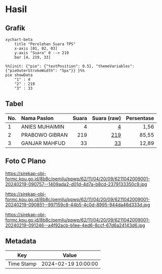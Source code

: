 # Hasil

## Grafik

```mermaid
xychart-beta
    title "Perolehan Suara TPS"
    x-axis [01, 02, 03]
    y-axis "Suara" 0 --> 219
    bar [4, 219, 33]
```

```mermaid
%%{init: {"pie": {"textPosition": 0.5}, "themeVariables": {"pieOuterStrokeWidth": "5px"}} }%%
pie showData
    "1" : 4
    "2" : 219
    "3" : 33
```

## Tabel

| No. | Nama Paslon    | Suara | Suara (raw) | Persentase |
|:--- |:-------------- | -----:| -----------:| ----------:|
| 1   | ANIES MUHAIMIN | 4     | [4][p-1]    | 1,56       |
| 2   | PRABOWO GIBRAN | 219   | [219][p-2]  | 85,55      |
| 3   | GANJAR MAHFUD  | 33    | [33][p-3]   | 12,89      |


[p-1]: https://github.com/gigit-pemilu/pemilu-2024-62-kalimantan-tengah/blob/main/pilpres/hitung-suara/sub/62-kalimantan-tengah/sub/11-pulang-pisau/sub/04-banama-tingang/sub/2009-goha/sub/001-tps/sub/paslon-1.txt
[p-2]: https://github.com/gigit-pemilu/pemilu-2024-62-kalimantan-tengah/blob/main/pilpres/hitung-suara/sub/62-kalimantan-tengah/sub/11-pulang-pisau/sub/04-banama-tingang/sub/2009-goha/sub/001-tps/sub/paslon-2.txt
[p-3]: https://github.com/gigit-pemilu/pemilu-2024-62-kalimantan-tengah/blob/main/pilpres/hitung-suara/sub/62-kalimantan-tengah/sub/11-pulang-pisau/sub/04-banama-tingang/sub/2009-goha/sub/001-tps/sub/paslon-3.txt

## Foto C Plano

https://sirekap-obj-formc.kpu.go.id/8b8c/pemilu/ppwp/62/11/04/20/09/6211042009001-20240219-090757--1409ada2-d01d-4d7a-b8cd-2379133350c9.jpg

https://sirekap-obj-formc.kpu.go.id/8b8c/pemilu/ppwp/62/11/04/20/09/6211042009001-20240219-090851--997159c8-44b5-4c0d-8995-944da46d333d.jpg

https://sirekap-obj-formc.kpu.go.id/8b8c/pemilu/ppwp/62/11/04/20/09/6211042009001-20240219-091246--a4f92acb-b1ee-4ed6-8ccf-67d6a24143d6.jpg


## Metadata

| Key        | Value               |
| ---------- | ------------------- |
| Time Stamp | 2024-02-19 10:00:00 |



